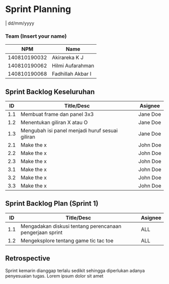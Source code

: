 # Sprint Planning 
| dd/mm/yyyy

### Team (Insert your name)
| NPM           | Name        |
| ------------- |-------------|
| 140810190032  | Akirareka K J    |
| 140810190062  | Hilmi Aufarahman    |
| 140810190068  | Fadhillah Akbar I |

## Sprint Backlog Keseluruhan 
| ID  | Title/Desc | Asignee | 
| --- | ---------- | ------- | 
| 1.1 | Membuat frame dan panel 3x3 | Jane Doe |
| 1.2 | Menentukan giliran X atau O | Jane Doe |
| 1.3 | Mengubah isi panel menjadi huruf sesuai giliran | Jane Doe |
| 2.1 | Make the x | John Doe |
| 2.2 | Make the x | John Doe |
| 2.3 | Make the x | John Doe |
| 3.1 | Make the x | John Doe |
| 3.2 | Make the x | John Doe |
| 3.3 | Make the x | John Doe |

## Sprint Backlog Plan (Sprint 1)
| ID  | Title/Desc | Asignee | 
| --- | ---------- | ------- | 
| 1.1 | Mengadakan diskusi tentang perencanaan pengerjaan sprint | ALL |
| 1.2 | Mengeksplore tentang game tic tac toe | ALL |

## Retrospective 

Sprint kemarin dianggap terlalu sedikit sehingga diperlukan adanya penyesuaian tugas. Lorem ipsum dolor sit amet

